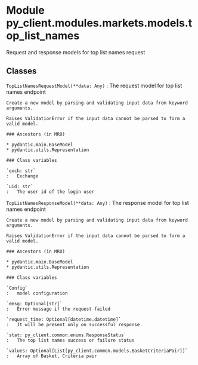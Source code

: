 Module py_client.modules.markets.models.top_list_names
======================================================
Request and response models for top list names request

Classes
-------

`TopListNamesRequestModel(**data: Any)`
:   The request model for top list names endpoint
    
    Create a new model by parsing and validating input data from keyword arguments.
    
    Raises ValidationError if the input data cannot be parsed to form a valid model.

    ### Ancestors (in MRO)

    * pydantic.main.BaseModel
    * pydantic.utils.Representation

    ### Class variables

    `exch: str`
    :   Exchange

    `uid: str`
    :   The user id of the login user

`TopListNamesResponseModel(**data: Any)`
:   The response model for top list names endpoint
    
    Create a new model by parsing and validating input data from keyword arguments.
    
    Raises ValidationError if the input data cannot be parsed to form a valid model.

    ### Ancestors (in MRO)

    * pydantic.main.BaseModel
    * pydantic.utils.Representation

    ### Class variables

    `Config`
    :   model configuration

    `emsg: Optional[str]`
    :   Error message if the request failed

    `request_time: Optional[datetime.datetime]`
    :   It will be present only on successful response.

    `stat: py_client.common.enums.ResponseStatus`
    :   The top list names success or failure status

    `values: Optional[List[py_client.common.models.BasketCriteriaPair]]`
    :   Array of Basket, Criteria pair